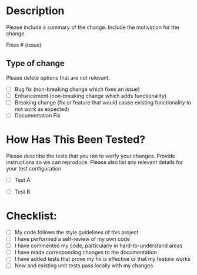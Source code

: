 <!---
Hints for a successful PR:
1. It is recommended that before you submit a PR to IOTA, to open an issue first and assign yourself.
This way you may get inputs and discover parallel PRs to the one you want to submit.
2. In case of a big PR, consider breaking it up to smaller PRs. This will help getting it merged in an incremental process.
3. Note that a PR should have a *single* area of responsibility. If your PR does more than one thing than it should be split to several PRs!!!!!
4. It will be helpful if you make additional comments on the code via github PR review to explain the choices you made
-->

# Description

Please include a summary of the change. Include the motivation for the change.

Fixes # (issue)

## Type of change

Please delete options that are not relevant.

- [ ] Bug fix (non-breaking change which fixes an issue)
- [ ] Enhancement (non-breaking change which adds functionality)
- [ ] Breaking change (fix or feature that would cause existing functionality to not work as expected)
- [ ] Documentation Fix

# How Has This Been Tested?

Please describe the tests that you ran to verify your changes. Provide instructions so we can reproduce. Please also list any relevant details for your test configuration

- [ ] Test A
- [ ] Test B


# Checklist:

- [ ] My code follows the style guidelines of this project
- [ ] I have performed a self-review of my own code
- [ ] I have commented my code, particularly in hard-to-understand areas
- [ ] I have made corresponding changes to the documentation
- [ ] I have added tests that prove my fix is effective or that my feature works
- [ ] New and existing unit tests pass locally with my changes